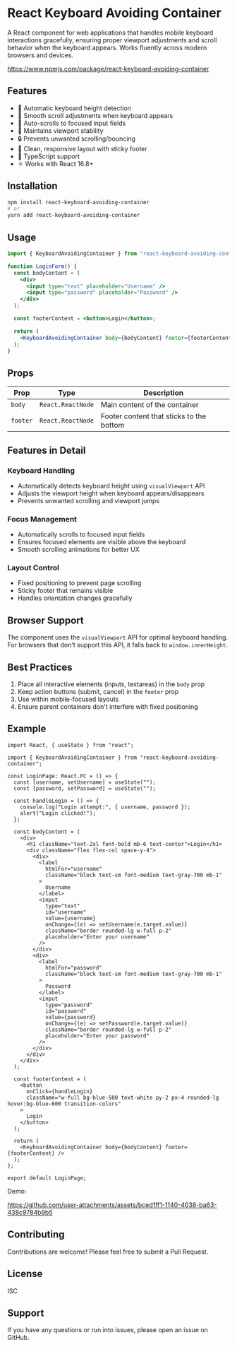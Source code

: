 # React Keyboard Avoiding Container

A React component for web applications that handles mobile keyboard interactions gracefully, ensuring proper viewport adjustments and scroll behavior when the keyboard appears. Works fluently across modern browsers and devices.

https://www.npmjs.com/package/react-keyboard-avoiding-container

## Features

- 📱 Automatic keyboard height detection
- 🔄 Smooth scroll adjustments when keyboard appears
- 🎯 Auto-scrolls to focused input fields
- 📍 Maintains viewport stability
- 🔒 Prevents unwanted scrolling/bouncing
- 🎨 Clean, responsive layout with sticky footer
- 💪 TypeScript support
- ⚛️ Works with React 16.8+

## Installation

```bash
npm install react-keyboard-avoiding-container
# or
yarn add react-keyboard-avoiding-container
```

## Usage

```jsx
import { KeyboardAvoidingContainer } from "react-keyboard-avoiding-container";

function LoginForm() {
  const bodyContent = (
    <div>
      <input type="text" placeholder="Username" />
      <input type="password" placeholder="Password" />
    </div>
  );

  const footerContent = <button>Login</button>;

  return (
    <KeyboardAvoidingContainer body={bodyContent} footer={footerContent} />
  );
}
```

## Props

| Prop     | Type              | Description                              |
| -------- | ----------------- | ---------------------------------------- |
| `body`   | `React.ReactNode` | Main content of the container            |
| `footer` | `React.ReactNode` | Footer content that sticks to the bottom |

## Features in Detail

### Keyboard Handling

- Automatically detects keyboard height using `visualViewport` API
- Adjusts the viewport height when keyboard appears/disappears
- Prevents unwanted scrolling and viewport jumps

### Focus Management

- Automatically scrolls to focused input fields
- Ensures focused elements are visible above the keyboard
- Smooth scrolling animations for better UX

### Layout Control

- Fixed positioning to prevent page scrolling
- Sticky footer that remains visible
- Handles orientation changes gracefully

## Browser Support

The component uses the `visualViewport` API for optimal keyboard handling. For browsers that don't support this API, it falls back to `window.innerHeight`.

## Best Practices

1. Place all interactive elements (inputs, textareas) in the `body` prop
2. Keep action buttons (submit, cancel) in the `footer` prop
3. Use within mobile-focused layouts
4. Ensure parent containers don't interfere with fixed positioning

## Example

```tsx
import React, { useState } from "react";

import { KeyboardAvoidingContainer } from "react-keyboard-avoiding-container";

const LoginPage: React.FC = () => {
  const [username, setUsername] = useState("");
  const [password, setPassword] = useState("");

  const handleLogin = () => {
    console.log("Login attempt:", { username, password });
    alert("Login clicked!");
  };

  const bodyContent = (
    <div>
      <h1 className="text-2xl font-bold mb-6 text-center">Login</h1>
      <div className="flex flex-col space-y-4">
        <div>
          <label
            htmlFor="username"
            className="block text-sm font-medium text-gray-700 mb-1"
          >
            Username
          </label>
          <input
            type="text"
            id="username"
            value={username}
            onChange={(e) => setUsername(e.target.value)}
            className="border rounded-lg w-full p-2"
            placeholder="Enter your username"
          />
        </div>
        <div>
          <label
            htmlFor="password"
            className="block text-sm font-medium text-gray-700 mb-1"
          >
            Password
          </label>
          <input
            type="password"
            id="password"
            value={password}
            onChange={(e) => setPassword(e.target.value)}
            className="border rounded-lg w-full p-2"
            placeholder="Enter your password"
          />
        </div>
      </div>
    </div>
  );

  const footerContent = (
    <button
      onClick={handleLogin}
      className="w-full bg-blue-500 text-white py-2 px-4 rounded-lg hover:bg-blue-600 transition-colors"
    >
      Login
    </button>
  );

  return (
    <KeyboardAvoidingContainer body={bodyContent} footer={footerContent} />
  );
};

export default LoginPage;
```
Demo:


https://github.com/user-attachments/assets/bced1ff1-1140-4038-ba63-438c9784b9b5



## Contributing

Contributions are welcome! Please feel free to submit a Pull Request.

## License

ISC

## Support

If you have any questions or run into issues, please open an issue on GitHub.

